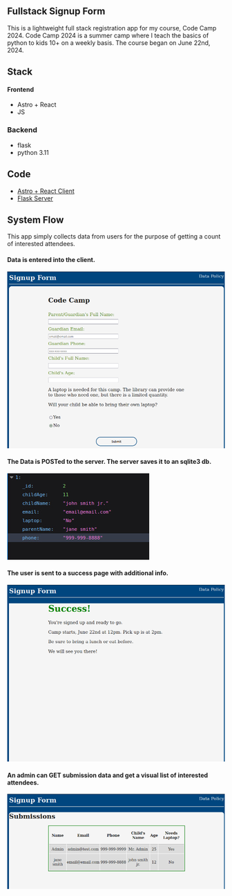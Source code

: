 ## Fullstack Signup Form
This is a lightweight full stack registration app for my course, Code Camp 2024. Code Camp 2024 is a summer camp where I teach the basics of python to kids 10+ on a weekly basis. The course began on June 22nd, 2024.
## Stack
#### Frontend
- Astro + React
- JS
### Backend
- flask
- python 3.11

## Code
- [Astro + React Client](https://github.com/jacneeley/sml-signup-form/tree/main/client/src)
- [Flask Server](https://github.com/jacneeley/sml-signup-form/tree/main/server)

## System Flow
This app simply collects data from users for the purpose of getting a count of interested attendees.<br> 
#### Data is entered into the client. 
![sign up page](/assets/form.png)<br>
#### The Data is POSTed to the server. The server saves it to an sqlite3 db. 
![](/assets/api.jpg)<br>
#### The user is sent to a success page with additional info.
![success page](/assets/success_page.png)<br>
#### An admin can GET submission data and get a visual list of interested attendees.
![admin page](/assets/submissions.png)<br>
